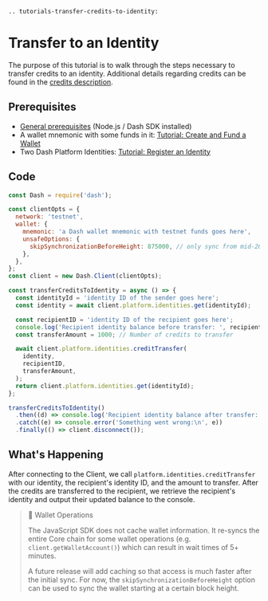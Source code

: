 ```{eval-rst}
.. tutorials-transfer-credits-to-identity:
```

# Transfer to an Identity

The purpose of this tutorial is to walk through the steps necessary to transfer credits to an
identity. Additional details regarding credits can be found in the [credits description](../../explanations/identity.md#credits).

## Prerequisites

- [General prerequisites](../../tutorials/introduction.md#prerequisites) (Node.js / Dash SDK
  installed)
- A wallet mnemonic with some funds in it: [Tutorial: Create and Fund a
  Wallet](../../tutorials/create-and-fund-a-wallet.md)
- Two Dash Platform Identities: [Tutorial: Register an
  Identity](../../tutorials/identities-and-names/register-an-identity.md)

## Code

```javascript
const Dash = require('dash');

const clientOpts = {
  network: 'testnet',
  wallet: {
    mnemonic: 'a Dash wallet mnemonic with testnet funds goes here',
    unsafeOptions: {
      skipSynchronizationBeforeHeight: 875000, // only sync from mid-2023
    },
  },
};
const client = new Dash.Client(clientOpts);

const transferCreditsToIdentity = async () => {
  const identityId = 'identity ID of the sender goes here';
  const identity = await client.platform.identities.get(identityId);

  const recipientID = 'identity ID of the recipient goes here';
  console.log('Recipient identity balance before transfer: ', recipientIdentity.balance);
  const transferAmount = 1000; // Number of credits to transfer

  await client.platform.identities.creditTransfer(
    identity,
    recipientID,
    transferAmount,
  );
  return client.platform.identities.get(identityId);
};

transferCreditsToIdentity()
  .then((d) => console.log('Recipient identity balance after transfer: ', d.balance))
  .catch((e) => console.error('Something went wrong:\n', e))
  .finally(() => client.disconnect());
```

## What's Happening

After connecting to the Client, we call `platform.identities.creditTransfer` with our identity, the recipient's identity ID, and the amount to transfer. After the credits are transferred to the recipient, we retrieve the recipient's identity and output their updated balance to the console.

> 📘 Wallet Operations
>
> The JavaScript SDK does not cache wallet information. It re-syncs the entire Core chain for some
> wallet operations (e.g. `client.getWalletAccount()`) which can result in wait times of  5+
> minutes.
>
> A future release will add caching so that access is much faster after the initial sync. For now,
> the `skipSynchronizationBeforeHeight` option can be used to sync the wallet starting at a certain
> block height.
